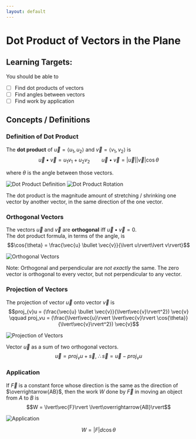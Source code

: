 ```yaml
---
layout: default
---
```


# Dot Product of Vectors in the Plane

## Learning Targets:

You should be able to
- [ ] Find dot products of vectors
- [ ] Find angles between vectors
- [ ] Find work by application

## Concepts / Definitions

### Definition of Dot Product

The **dot product** of $\vec{u} = \langle u_1, u_2 \rangle$ and $\vec{v} = \langle v_1, v_2 \rangle$ is
$$\vec{u} \bullet \vec{v} = u_1 v_1 + u_2 v_2 \qquad \vec{u} \bullet \vec{v} = \lvert\vec{u}\rvert \lvert\vec{v}\rvert \cos{\theta}$$

where $\theta$ is the angle between those vectors.

![Dot Product Definition](../assets/precalculus/dot-product-of-vectors-in-the-plane_1.gif)
![Dot Product Rotation](../assets/precalculus/dot-product-of-vectors-in-the-plane_2.png)

The dot product is the magnitude amount of stretching / shrinking one vector by another vector, in the same direction of the one vector.

### Orthogonal Vectors

The vectors $\vec{u}$ and $\vec{v}$ are **orthogonal** iff $\vec{u} \bullet \vec{v} = 0$.<br>
The dot product formula, in terms of the angle, is
$$\cos{\theta} = \frac{\vec{u} \bullet \vec{v}}{\lvert u\rvert\lvert v\rvert}$$

![Orthogonal Vectors](../assets/precalculus/dot-product-of-vectors-in-the-plane_3.png)

<!--Note: replace Note: with PRO TIP-->

Note: Orthogonal and perpendicular are *not exactly* the same. The zero vector is orthogonal to every vector, but not perpendicular to any vector.

### Projection of Vectors

The projection of vector $\vec{u}$ onto vector $\vec{v}$ is
$$proj_{v}u = (\frac{\vec{u} \bullet \vec{v}}{\lvert\vec{v}\rvert^2}) \vec{v} \qquad proj_vu = (\frac{\lvert\vec{u}\rvert \lvert\vec{v}\rvert \cos{\theta}}{\lvert\vec{v}\rvert^2}) \vec{v}$$

![Projection of Vectors](../assets/precalculus/dot-product-of-vectors-in-the-plane_4.png)

Vector $\vec{u}$ as a sum of two orthogonal vectors.
$$\vec{u} = proj_vu + \vec{s},\ \therefore \vec{s} = \vec{u} - proj_vu$$

### Application

If $\vec{F}$ is a constant force whose direction is the same as the direction of $\overrightarrow{AB}$, then the work $W$ done by $\vec{F}$ in moving an object from $A$ to $B$ is
$$W = \lvert\vec{F}\rvert \lvert\overrightarrow{AB}\rvert$$

![Application](../assets/precalculus/dot-product-of-vectors-in-the-plane_5.png)

$$W = \lvert F\rvert d\cos{\theta}$$
